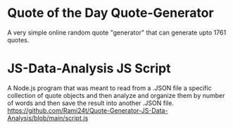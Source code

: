 # Quote of the Day Quote-Generator
A very simple online random quote "generator" that can generate upto 1761 quotes.


# JS-Data-Analysis JS Script
A Node.js program that was meant to read from a .JSON file a specific collection of quote objects and then analyze and organize them by number of words and then save the result into another .JSON file.
https://github.com/Rami24t/Quote-Generator-JS-Data-Analysis/blob/main/script.js
